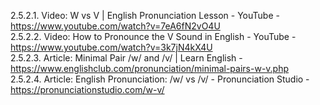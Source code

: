 2.5.2.1. Video: W vs V | English Pronunciation Lesson - YouTube - https://www.youtube.com/watch?v=7eA6fN2vO4U  
2.5.2.2. Video: How to Pronounce the V Sound in English - YouTube - https://www.youtube.com/watch?v=3k7jN4kX4U  
2.5.2.3. Article: Minimal Pair /w/ and /v/ | Learn English - https://www.englishclub.com/pronunciation/minimal-pairs-w-v.php  
2.5.2.4. Article: English Pronunciation: /w/ vs /v/ - Pronunciation Studio - https://pronunciationstudio.com/w-v/  
